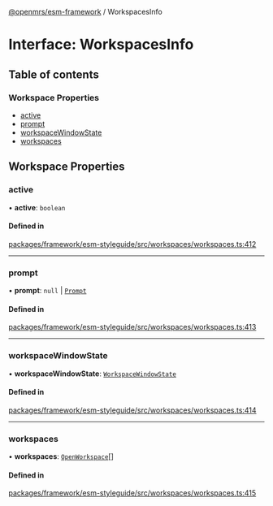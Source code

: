 [@openmrs/esm-framework](../API.md) / WorkspacesInfo

# Interface: WorkspacesInfo

## Table of contents

### Workspace Properties

- [active](WorkspacesInfo.md#active)
- [prompt](WorkspacesInfo.md#prompt)
- [workspaceWindowState](WorkspacesInfo.md#workspacewindowstate)
- [workspaces](WorkspacesInfo.md#workspaces)

## Workspace Properties

### active

• **active**: `boolean`

#### Defined in

[packages/framework/esm-styleguide/src/workspaces/workspaces.ts:412](https://github.com/openmrs/openmrs-esm-core/blob/main/packages/framework/esm-styleguide/src/workspaces/workspaces.ts#L412)

___

### prompt

• **prompt**: ``null`` \| [`Prompt`](Prompt.md)

#### Defined in

[packages/framework/esm-styleguide/src/workspaces/workspaces.ts:413](https://github.com/openmrs/openmrs-esm-core/blob/main/packages/framework/esm-styleguide/src/workspaces/workspaces.ts#L413)

___

### workspaceWindowState

• **workspaceWindowState**: [`WorkspaceWindowState`](../API.md#workspacewindowstate)

#### Defined in

[packages/framework/esm-styleguide/src/workspaces/workspaces.ts:414](https://github.com/openmrs/openmrs-esm-core/blob/main/packages/framework/esm-styleguide/src/workspaces/workspaces.ts#L414)

___

### workspaces

• **workspaces**: [`OpenWorkspace`](OpenWorkspace.md)[]

#### Defined in

[packages/framework/esm-styleguide/src/workspaces/workspaces.ts:415](https://github.com/openmrs/openmrs-esm-core/blob/main/packages/framework/esm-styleguide/src/workspaces/workspaces.ts#L415)
